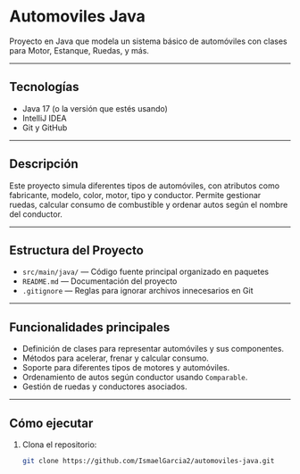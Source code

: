# Automoviles Java

Proyecto en Java que modela un sistema básico de automóviles con clases para Motor, Estanque, Ruedas, y más.

---

## Tecnologías

- Java 17 (o la versión que estés usando)
- IntelliJ IDEA
- Git y GitHub

---

## Descripción

Este proyecto simula diferentes tipos de automóviles, con atributos como fabricante, modelo, color, motor, tipo y conductor. Permite gestionar ruedas, calcular consumo de combustible y ordenar autos según el nombre del conductor.

---

## Estructura del Proyecto

- `src/main/java/` — Código fuente principal organizado en paquetes
- `README.md` — Documentación del proyecto
- `.gitignore` — Reglas para ignorar archivos innecesarios en Git

---

## Funcionalidades principales

- Definición de clases para representar automóviles y sus componentes.
- Métodos para acelerar, frenar y calcular consumo.
- Soporte para diferentes tipos de motores y automóviles.
- Ordenamiento de autos según conductor usando `Comparable`.
- Gestión de ruedas y conductores asociados.

---

## Cómo ejecutar

1. Clona el repositorio:
   ```bash
   git clone https://github.com/IsmaelGarcia2/automoviles-java.git
